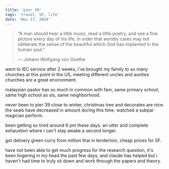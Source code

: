 ```yaml
---
title: 'pier 39'
tags: 'travel, SF, life'
date: 'Nov 17, 2024'
---
```


> “A man should hear a little music, read a little poetry, and see a fine picture every day of his life, in order that worldly cares may not obliterate the sense of the beautiful which God has implanted in the human soul."
>
> ― Johann Wolfgang von Goethe

went to IEC service after 2 weeks, i've brought my family to so many churches at this point in the US, meeting different uncles and aunties. churches are a great environment.

malaysian pastor has so much in common with fam, same primary school, same high school as sis, same neighborhood.

never been to pier 39 close to winter, christmas tree and decorates are nice. the seals have decreased in amount during this time. watched a subpar magician perform.

been getting so tired around 6 pm these days. an utter and complete exhaustion where i can't stay awake a second longer.

got delivery green curry from million thai in tenderloin, cheap prices for SF.

have not been able to get much progress for the research question, it's been lingering in my head the past few days, and claude has helped but i haven't had time to truly sit down and work through the papers and theory.
